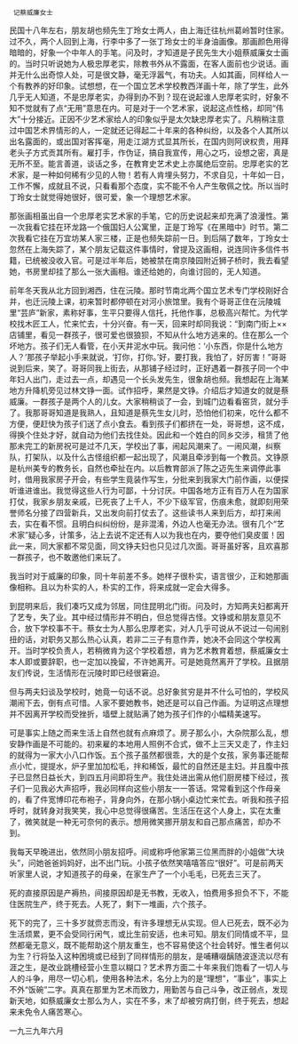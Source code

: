      记蔡威廉女士 

   民国十八年左右，朋友胡也频先生丁玲女士两人，由上海迁往杭州葛岭暂时住家。过不久，两个人回到上海，行李中多了一张丁玲女士的半身油画像。那画颜色用得暗暗的，好象一个中年人的手笔。问及时，才知道是孑民先生大小姐蔡威廉女士画的。当时只听说她为人极忠厚老实，除教书外从不露面，在客人面前也少说话。画并无什么出奇惊人处，可是很文静，毫无浮嚣气，有功夫。人如其画，同样给人一个有教养的好印象。试想想，在一个国立艺术学校教西洋画十年，除了学生，此外几乎无人知道，不是忠厚老实，办得到办不到？现在说起谁人忠厚老实时，好象不知不觉就有了点“无用”意思在内。可是对于一个艺术家，说起这点性格，却同“伟大”十分接近。正因不少艺术家给人的印象似乎是太欠缺忠厚老实了。凡稍稍注意过中国艺术界情形的人，一定就还记得起二十年来的各种纠纷，以及各个人其所以出名露面的，或出国对客挥毫，用走江湖方式显其所长，在国内则阿谀权贵，用拜老头子方式贡其所有。雇打手，作伪证，搞自我宣传，用心之巧，设想之密，真是无所不至。能言善道，谈话之多，在教育史艺术史上亦属绝后空前。忠厚老实的艺术家，是一种如何稀有少见的人物！若有人肯埋头努力，不求自见，十年如一日，工作不懈，成就且不说，只看看那个态度，实不能不令人产生敬佩之忱。所以当时丁玲女士就觉得她很好，很可爱，象一个理想艺术家。

   那张画相虽出自一个忠厚老实艺术家的手笔，它的历史说起来却充满了浪漫性。第一次我看它挂在环龙路一个俄国妇人公寓里，正是丁玲写《在黑暗中》时节。第二次我看它挂在万宜坊某人家三楼，正是也频失踪前一日。到后隔了数年，丁玲女士忽然在上海失踪了，某个朋友记载这件事情时，曾提及这画相，说连同许多信件书籍，已统被没收入官。可是过半年后，她被禁在南京陵园附近狮子桥时，我去看望她，书房里却挂了那么一张大画相。谁还给她的，向谁讨回的，无人知道。

   前年冬天我从北方回到湘西，住在沅陵。那时节南北两个国立艺术专门学校刚好合并，也迁沅陵上课，初来暂时都停顿在对河小旅馆里。我有个哥哥正住在沅陵城里“芸庐”新家，素称好事，生平只要得人信托，托他作事，总极高兴帮忙。为代学校找木匠工人，忙来忙去，十分兴奋。有一天，回来时却同我说：“到南门街上××店铺里，看见一群孩子，很可爱也很狼狈，不知从什么地方逃来的。住在那么一个坏地方。孩子们无人看管，在小天井泥水中玩。我问他：‘小东西，你是什么地方人？’那孩子举起小手来就说，‘打你，打你。’好，要打我，我怕了，好厉害！”哥哥说到后来，笑了。哥哥同我上街去，从那铺子经过时，正好遇着一群孩子同一个中年妇人出门，走过去一点，却遇见一个长头发先生，很象胡也频。我想起在上海某地方升降机旁见过林文铮一面。试作招呼，果然是文铮。介绍后才知道女的就是蔡威廉。一群孩子是两个人的儿女。大家稍稍谈了一会，到城门边看看窑货，就分手了。我那哥哥知道是我熟人，且知道是蔡先生女儿时，恐怕他们初来，吃什么都不方便，便赶快为孩子们送了点小食去。看到孩子们都挤在一处，哥哥想，这不成，得换个住处才好，就自动为他们去找住处。因此和一个姓白的同乡交涉，租赁了他那未完工的新房祝可是过不几天，学校出了事，闹起风潮来了。一闹风潮，纠察队，打架队，以及什么古怪组织都一起出现了，风潮且牵涉到每一个教员。文铮原是杭州美专的教务长，自然也牵扯在内。以后教育部派了陈之迈先生来调停此事时，借用我家房子开会，有些学生竟装作写生，分批来到我家大门前作画，以便探听谁进谁出。我觉得这些人行为可鄙，十分讨厌。中国各地方正有百万人在为国家打仗，我家乡朋友亲戚，已死丧了上千人，不少下级军官，伤痕未愈，就即刻用荣誉师名分接了四营新兵，又出发向前打仗去了。这些读书人来到后方，却打来闹去，实在看不惯。且明白纠纠纷纷，是非混淆，外边人也毫无办法。很有几个“艺术家”疑心多，计策多，沾上去说不定还有人以为我也在内，要夺他们臭皮蛋！因此一来，同大家都不常见面，同文铮夫妇也只见过几次面。哥哥虽好客，且欢喜那一群孩子，也不敢邀他们来玩了。

   我当时对于威廉的印象，同十年前差不多。她样子很朴实，语言很少，正和她那画像相称。且以为朴实的人，朴实的工作，将来成就一定会大得多。

   到昆明来后，我们凑巧又成为邻居，同住昆明北门街。问及时，方知两夫妇都离开了艺专，失了业。其中经过情形并不明白，但总觉得古怪。文铮或和朋友意见不合，放下学校事不干。蔡女士为人那么忠厚老实，对人几乎可说从不说过一句闹别扭的话，对职务又那么热心认真，若非二三子有意作弄，她决不会同这个学校离开。当时学校负责人，若稍微肯为这个学校着想，肯为艺术教育着想，蔡威廉女士本人即或要辞职，也一定加以挽留，不许她离开。可是她竟然离开了学校。且据朋友们传说，生活情形在沅陵时即已经很窘迫。

   但与两夫妇谈及学校时，她竟一句话不说。总好象贫穷是并不什么可怕的，学校风潮闹下去，倒有点可惜。人家不要她教书，她还是可以自己作画。为证明这点理想并不因离开学校而受挫折，墙壁上就贴满了她为孩子们作的小幅精美速写。

   可是事实上随之而来生活上自然也就有点麻烦了。房子那么小，大杂院那么乱，想安静作画是不可能的。初来雇的本地用人照例不合式，做不上三天又走了，作主妇的就得为一家大小八口作饭。五个孩子虽然都很乖，大的是个女孩，家务事还能帮点小忙，提提水，炉子里加加松毛，拌和稀饭，最忙的自然还是主妇。并且腹中孩子已显然日益长大，到四五月间即将生产。我住处进出需从他们厨房楼下经过，孩子们一见我必大声招呼，我必同样向这些小朋友一一答话。常常看到这个作母亲的，看了件宽博印花布袍子，背身向外，在那小锅小桌边忙来忙去。听我和孩子招呼时，就转身对我笑笑，我心中总觉得很痛苦。生活压在这个人身上，实在太重了，微笑就是一种无可奈何的表示。想用微笑挪开朋友和自己那点痛苦，却办不到。

   我每天早晚进出，依然同小朋友招呼。间或称呼他家第三位黑而胖的小姐做“大块头”，问她爸爸妈妈好，出不出门玩。小孩子依然笑嘻嘻答应“很好”。可是前两天听家里人说，才知道孩子的母亲，在家生产了一个小毛毛，已死去三天了。

   死的直接原因是产褥热，间接原因却是无书教，无收入，怕费用多担负不下，不能住医院生产，终于死去。人死了，剩下一堆画，六个孩子。

   死下的完了，三十多岁就赍志而没，有许多理想无从实现。但人已死去，既不必为生活烦累，更不会受同行闲气，或比生前安适，也未可知。朋友们同情或不平，显然都毫无意义，既不能帮助这个朋友重生，也不容易使这个社会转好。惟生者何以为生？行将坠入这种困境或已经到了同样情形的朋友，是哺糟啜醨随波逐流以尽有涯之生，是改业跳槽经营小生意以糊口？艺术界方面二十年来我们饱看了一切人与人的斗争，用尽一切心机，使用各种法术，名分上为的是“理想”，“事业”，事实上不外“饭碗”二字。真真在那里为艺术而致力，用勤苦与自己斗争，改正弱点，发现新天地，如蔡威廉女士那么为人，实在不多，末了却被穷病打倒，终于死去，想起来未免令人痛苦寒心。

   一九三九年六月

